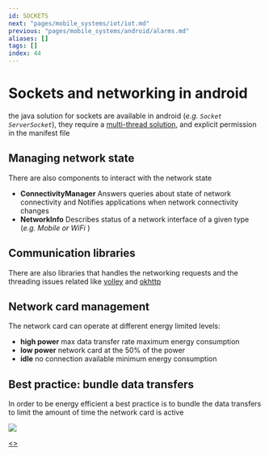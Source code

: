 ```yaml
---
id: SOCKETS
next: "pages/mobile_systems/iot/iot.md"
previous: "pages/mobile_systems/android/alarms.md"
aliases: []
tags: []
index: 44
---
```


# Sockets and networking in android

the java solution for sockets are available in android (*e.g. `Socket` `ServerSocket`*), they require a [multi-thread solution](pages/mobile_systems/android/asynchronous_techniques.md), and explicit permission in the manifest file

## Managing network state

There are also components to interact with the network state

- **ConnectivityManager** Answers queries about state of network connectivity and Notifies applications when network connectivity changes
- **NetworkInfo** Describes status of a network interface of a given type (*e.g. Mobile or WiFi* )

## Communication libraries

There are also libraries that handles the networking requests and the threading issues related like [volley](https://google.github.io/volley/) and [okhttp](https://square.github.io/okhttp/)

## Network card management

The network card can operate at different energy limited levels:

- **high power** max data transfer rate maximum energy consumption
- **low power** network card at the 50% of the power
- **idle** no connection available minimum energy consumption

## Best practice: bundle data transfers

In order to be energy efficient a best practice is to bundle the data transfers to limit the amount of time the network card is active

![](assets/mobile_systems/Pasted%20image%2020240618124220.png)

[<](pages/mobile_systems/android/alarms.md)[>](pages/mobile_systems/iot/iot.md)
